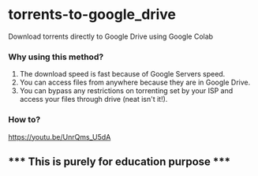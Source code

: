 # torrents-to-google_drive
Download torrents directly to Google Drive using Google Colab

### Why using this method?
1. The download speed is fast because of Google Servers speed.
2. You can access files from anywhere because they are in Google Drive.
3. You can bypass any restrictions on torrenting set by your ISP and access your files through drive (neat isn't it!).

### How to?
https://youtu.be/UnrQms_U5dA

## *** This is purely for education purpose ***

